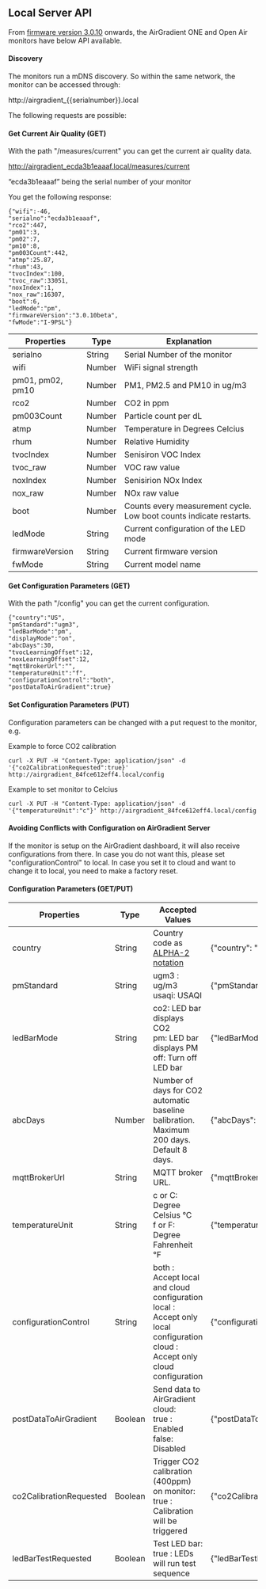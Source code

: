 ## Local Server API

From [firmware version 3.0.10](firmwares) onwards, the AirGradient ONE and Open Air monitors have below API available. 

#### Discovery

The monitors run a mDNS discovery. So within the same network, the monitor can be accessed through:

http://airgradient_{{serialnumber}}.local


The following requests are possible:

#### Get Current Air Quality (GET)

With the path "/measures/current" you can get the current air quality data.

http://airgradient_ecda3b1eaaaf.local/measures/current

“ecda3b1eaaaf” being the serial number of your monitor

You get the following response:
~~~ 
{"wifi":-46,
"serialno":"ecda3b1eaaaf",
"rco2":447,
"pm01":3,
"pm02":7,
"pm10":8,
"pm003Count":442,
"atmp":25.87,
"rhum":43,
"tvocIndex":100,
"tvoc_raw":33051,
"noxIndex":1,
"nox_raw":16307,
"boot":6,
"ledMode":"pm",
"firmwareVersion":"3.0.10beta",
"fwMode":"I-9PSL"}
~~~ 

|Properties|Type|Explanation|
|-|-|-|
|serialno|String| Serial Number of the monitor|
|wifi|Number| WiFi signal strength|
|pm01, pm02, pm10|Number| PM1, PM2.5 and PM10 in ug/m3|
|rco2|Number| CO2 in ppm|
|pm003Count|Number| Particle count per dL|
|atmp|Number| Temperature in Degrees Celcius|
|rhum|Number| Relative Humidity|
|tvocIndex|Number| Senisiron VOC Index|
|tvoc_raw|Number| VOC raw value|
|noxIndex|Number| Senisirion NOx Index|
|nox_raw|Number| NOx raw value|
|boot|Number| Counts every measurement cycle. Low boot counts indicate restarts.|
|ledMode|String| Current configuration of the LED mode|
|firmwareVersion|String| Current firmware version|
|fwMode|String| Current model name|

#### Get Configuration Parameters (GET)
With the path "/config" you can get the current configuration.
~~~ 
{"country":"US",
"pmStandard":"ugm3",
"ledBarMode":"pm",
"displayMode":"on",
"abcDays":30,
"tvocLearningOffset":12,
"noxLearningOffset":12,
"mqttBrokerUrl":"",
"temperatureUnit":"f",
"configurationControl":"both",
"postDataToAirGradient":true}
~~~ 

#### Set Configuration Parameters (PUT)

Configuration parameters can be changed with a put request to the monitor, e.g.

Example to force CO2 calibration

 ```curl -X PUT -H "Content-Type: application/json" -d '{"co2CalibrationRequested":true}' http://airgradient_84fce612eff4.local/config ```

Example to set monitor to Celcius

 ```curl -X PUT -H "Content-Type: application/json" -d '{"temperatureUnit":"c"}' http://airgradient_84fce612eff4.local/config ```

#### Avoiding Conflicts with Configuration on AirGradient Server
If the monitor is setup on the AirGradient dashboard, it will also receive configurations from there. In case you do not want this, please set "configurationControl" to local. In case you set it to cloud and want to change it to local, you need to make a factory reset. 

#### Configuration Parameters (GET/PUT)

|Properties|Type|Accepted Values|Example|
|-|-|-|-|
|country|String| Country code as [ALPHA-2 notation](https://www.iban.com/country-codes) |  {"country": "TH"}|
|pmStandard|String|ugm3 : ug/m3 <br> usaqi: USAQI |  {"pmStandard": "ugm3"}|
|ledBarMode|String|co2: LED bar displays CO2 <br> pm: LED bar displays PM <br> off: Turn off LED bar |  {"ledBarMode": "off"}|
|abcDays|Number|Number of days for CO2 automatic baseline balibration. Maximum 200 days. Default 8 days. |  {"abcDays": 8}|
|mqttBrokerUrl|String|MQTT broker URL. |  {"mqttBrokerUrl":"mqtt://192.168.0.18:1883"} |
|temperatureUnit|String|c or C: Degree Celsius °C <br>f or F: Degree Fahrenheit °F |  {"temperatureUnit": "c"}|
|configurationControl|String|both : Accept local and cloud configuration <br>local : Accept only local configuration  <br>cloud : Accept only cloud configuration |  {"configurationControl": "both"}|
|postDataToAirGradient|Boolean|Send data to AirGradient cloud: <br>true : Enabled <br>false: Disabled |  {"postDataToAirGradient": true}|
|co2CalibrationRequested|Boolean|Trigger CO2 calibration (400ppm) on monitor:<br>true : Calibration will be triggered |  {"co2CalibrationRequested": true}|
|ledBarTestRequested|Boolean|Test LED bar:<br> true : LEDs will run test sequence |  {"ledBarTestRequested": true}|
